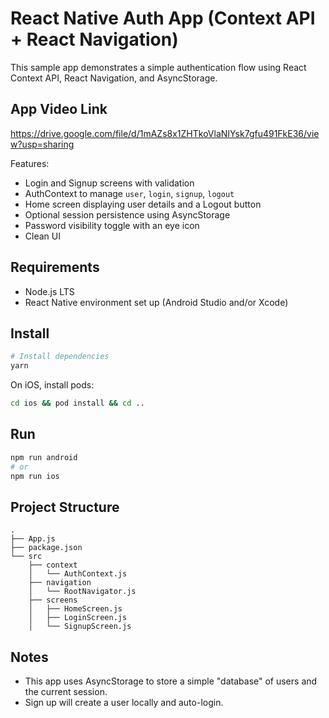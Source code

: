 # React Native Auth App (Context API + React Navigation)

This sample app demonstrates a simple authentication flow using React Context API, React Navigation, and AsyncStorage.

## App Video Link
https://drive.google.com/file/d/1mAZs8x1ZHTkoVlaNIYsk7gfu491FkE36/view?usp=sharing

Features:
- Login and Signup screens with validation
- AuthContext to manage `user`, `login`, `signup`, `logout`
- Home screen displaying user details and a Logout button
- Optional session persistence using AsyncStorage
- Password visibility toggle with an eye icon
- Clean UI

## Requirements

- Node.js LTS
- React Native environment set up (Android Studio and/or Xcode)

## Install

```bash
# Install dependencies
yarn
```

On iOS, install pods:
```bash
cd ios && pod install && cd ..
```

## Run

```bash
npm run android
# or
npm run ios
```

## Project Structure

```
.
├── App.js
├── package.json
└── src
    ├── context
    │   └── AuthContext.js
    ├── navigation
    │   └── RootNavigator.js
    ├── screens
    │   ├── HomeScreen.js
    │   ├── LoginScreen.js
    │   └── SignupScreen.js
```

## Notes

- This app uses AsyncStorage to store a simple "database" of users and the current session.
- Sign up will create a user locally and auto-login.
